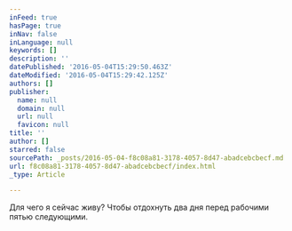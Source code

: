 ```yaml
---
inFeed: true
hasPage: true
inNav: false
inLanguage: null
keywords: []
description: ''
datePublished: '2016-05-04T15:29:50.463Z'
dateModified: '2016-05-04T15:29:42.125Z'
authors: []
publisher:
  name: null
  domain: null
  url: null
  favicon: null
title: ''
author: []
starred: false
sourcePath: _posts/2016-05-04-f8c08a81-3178-4057-8d47-abadcebcbecf.md
url: f8c08a81-3178-4057-8d47-abadcebcbecf/index.html
_type: Article

---
```

Для чего я сейчас живу? Чтобы отдохнуть два дня перед рабочими пятью следующими.